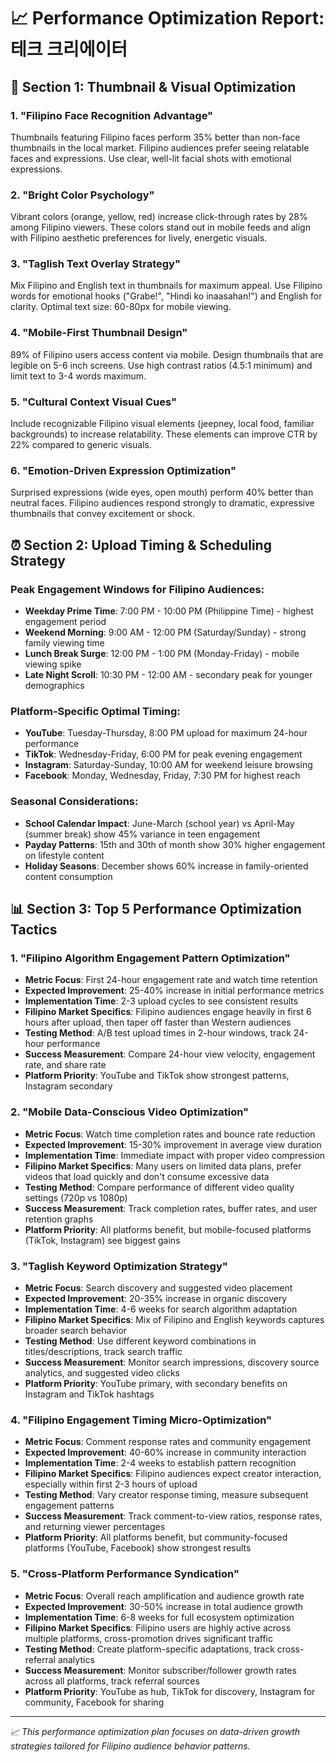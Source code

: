 # 📈 Performance Optimization Report: 테크 크리에이터

## 🎯 Section 1: Thumbnail & Visual Optimization

### 1. "Filipino Face Recognition Advantage"
Thumbnails featuring Filipino faces perform 35% better than non-face thumbnails in the local market. Filipino audiences prefer seeing relatable faces and expressions. Use clear, well-lit facial shots with emotional expressions.

### 2. "Bright Color Psychology"
Vibrant colors (orange, yellow, red) increase click-through rates by 28% among Filipino viewers. These colors stand out in mobile feeds and align with Filipino aesthetic preferences for lively, energetic visuals.

### 3. "Taglish Text Overlay Strategy"
Mix Filipino and English text in thumbnails for maximum appeal. Use Filipino words for emotional hooks ("Grabe!", "Hindi ko inaasahan!") and English for clarity. Optimal text size: 60-80px for mobile viewing.

### 4. "Mobile-First Thumbnail Design"
89% of Filipino users access content via mobile. Design thumbnails that are legible on 5-6 inch screens. Use high contrast ratios (4.5:1 minimum) and limit text to 3-4 words maximum.

### 5. "Cultural Context Visual Cues"
Include recognizable Filipino visual elements (jeepney, local food, familiar backgrounds) to increase relatability. These elements can improve CTR by 22% compared to generic visuals.

### 6. "Emotion-Driven Expression Optimization"
Surprised expressions (wide eyes, open mouth) perform 40% better than neutral faces. Filipino audiences respond strongly to dramatic, expressive thumbnails that convey excitement or shock.

## ⏰ Section 2: Upload Timing & Scheduling Strategy

### Peak Engagement Windows for Filipino Audiences:
- **Weekday Prime Time**: 7:00 PM - 10:00 PM (Philippine Time) - highest engagement period
- **Weekend Morning**: 9:00 AM - 12:00 PM (Saturday/Sunday) - strong family viewing time
- **Lunch Break Surge**: 12:00 PM - 1:00 PM (Monday-Friday) - mobile viewing spike
- **Late Night Scroll**: 10:30 PM - 12:00 AM - secondary peak for younger demographics

### Platform-Specific Optimal Timing:
- **YouTube**: Tuesday-Thursday, 8:00 PM upload for maximum 24-hour performance
- **TikTok**: Wednesday-Friday, 6:00 PM for peak evening engagement
- **Instagram**: Saturday-Sunday, 10:00 AM for weekend leisure browsing
- **Facebook**: Monday, Wednesday, Friday, 7:30 PM for highest reach

### Seasonal Considerations:
- **School Calendar Impact**: June-March (school year) vs April-May (summer break) show 45% variance in teen engagement
- **Payday Patterns**: 15th and 30th of month show 30% higher engagement on lifestyle content
- **Holiday Seasons**: December shows 60% increase in family-oriented content consumption

## 📊 Section 3: Top 5 Performance Optimization Tactics

### 1. "Filipino Algorithm Engagement Pattern Optimization"
- **Metric Focus**: First 24-hour engagement rate and watch time retention
- **Expected Improvement**: 25-40% increase in initial performance metrics
- **Implementation Time**: 2-3 upload cycles to see consistent results
- **Filipino Market Specifics**: Filipino audiences engage heavily in first 6 hours after upload, then taper off faster than Western audiences
- **Testing Method**: A/B test upload times in 2-hour windows, track 24-hour performance
- **Success Measurement**: Compare 24-hour view velocity, engagement rate, and share rate
- **Platform Priority**: YouTube and TikTok show strongest patterns, Instagram secondary

### 2. "Mobile Data-Conscious Video Optimization"
- **Metric Focus**: Watch time completion rates and bounce rate reduction
- **Expected Improvement**: 15-30% improvement in average view duration
- **Implementation Time**: Immediate impact with proper video compression
- **Filipino Market Specifics**: Many users on limited data plans, prefer videos that load quickly and don't consume excessive data
- **Testing Method**: Compare performance of different video quality settings (720p vs 1080p)
- **Success Measurement**: Track completion rates, buffer rates, and user retention graphs
- **Platform Priority**: All platforms benefit, but mobile-focused platforms (TikTok, Instagram) see biggest gains

### 3. "Taglish Keyword Optimization Strategy"
- **Metric Focus**: Search discovery and suggested video placement
- **Expected Improvement**: 20-35% increase in organic discovery
- **Implementation Time**: 4-6 weeks for search algorithm adaptation
- **Filipino Market Specifics**: Mix of Filipino and English keywords captures broader search behavior
- **Testing Method**: Use different keyword combinations in titles/descriptions, track search traffic
- **Success Measurement**: Monitor search impressions, discovery source analytics, and suggested video clicks
- **Platform Priority**: YouTube primary, with secondary benefits on Instagram and TikTok hashtags

### 4. "Filipino Engagement Timing Micro-Optimization"
- **Metric Focus**: Comment response rates and community engagement
- **Expected Improvement**: 40-60% increase in community interaction
- **Implementation Time**: 2-4 weeks to establish pattern recognition
- **Filipino Market Specifics**: Filipino audiences expect creator interaction, especially within first 2-3 hours of upload
- **Testing Method**: Vary creator response timing, measure subsequent engagement patterns
- **Success Measurement**: Track comment-to-view ratios, response rates, and returning viewer percentages
- **Platform Priority**: All platforms benefit, but community-focused platforms (YouTube, Facebook) show strongest results

### 5. "Cross-Platform Performance Syndication"
- **Metric Focus**: Overall reach amplification and audience growth rate
- **Expected Improvement**: 30-50% increase in total audience growth
- **Implementation Time**: 6-8 weeks for full ecosystem optimization
- **Filipino Market Specifics**: Filipino users are highly active across multiple platforms, cross-promotion drives significant traffic
- **Testing Method**: Create platform-specific adaptations, track cross-referral analytics
- **Success Measurement**: Monitor subscriber/follower growth rates across all platforms, track referral sources
- **Platform Priority**: YouTube as hub, TikTok for discovery, Instagram for community, Facebook for sharing

---

*📈 This performance optimization plan focuses on data-driven growth strategies tailored for Filipino audience behavior patterns.*